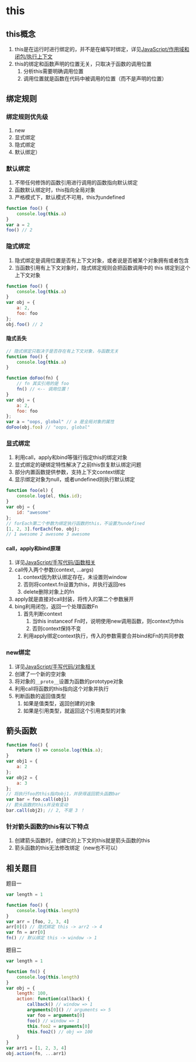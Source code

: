 # this

## this概念

1. this是在运行时进行绑定的，并不是在编写时绑定，详见[JavaScript/作用域和闭包/执行上下文](./04-执行上下文.md)
2. this的绑定和函数声明的位置无关，只取决于函数的调用位置
   1. 分析this需要明确调用位置
   2. 调用位置就是函数在代码中被调用的位置（而不是声明的位置）

## 绑定规则

### 绑定规则优先级

1. new
2. 显式绑定
3. 隐式绑定
4. 默认绑定）

### 默认绑定

1. 不带任何修饰的函数引用进行调用的函数指向默认绑定
2. 函数默认绑定时，this指向全局对象
3. 严格模式下，默认模式不可用，this为undefined

```js
function foo() {
    console.log(this.a)
}
var a = 2
foo() // 2
```

### 隐式绑定

1. 隐式绑定是调用位置是否有上下文对象，或者说是否被某个对象拥有或者包含
2. 当函数引用有上下文对象时，隐式绑定规则会把函数调用中的 this 绑定到这个上下文对象

```js
function foo() {
    console.log(this.a)
}
var obj = {
    a: 2,
    foo: foo
};
obj.foo() // 2
```

#### 隐式丢失

```js
// 隐式绑定只取决于是否存在有上下文对象，与函数无关
function foo() {
    console.log(this.a)
}

function doFoo(fn) {
    // fn 其实引用的是 foo
    fn() // <-- 调用位置！
}
var obj = {
    a: 2,
    foo: foo
};
var a = "oops, global" // a 是全局对象的属性
doFoo(obj.foo) // "oops, global"
```

### 显式绑定

1. 利用call，apply和bind等强行指定this的绑定对象
2. 显式绑定的硬绑定特性解决了之前this恢复默认绑定问题
3. 部分内置函数提供参数，支持上下文context绑定
4. 显示绑定对象为null，或者undefined则执行默认绑定

```js
function foo(el) {
    console.log(el, this.id);
}
var obj = {
    id: "awesome"
};
// forEach第二个参数为绑定执行函数的this，不设置为undefined
[1, 2, 3].forEach(foo, obj);
// 1 awesome 2 awesome 3 awesome
```

#### call，apply和bind原理

1. 详见[JavaScript/手写代码/函数相关](../08-代码手写/03-函数相关.md)
2. call传入两个参数(context, ...args)
   1. context因为默认绑定存在，未设置则window
   2. 否则将context.fn设置为this，并执行返回res
   3. delete删除对象上的fn
3. apply就是直接对call封装，将传入的第二个参数展开
4. bing利用闭包，返回一个处理函数Fn
   1. 首先判断context
      1. 当this instanceof Fn时，说明使用new调用函数，则context为this
      2. 否则context保持不变
   2. 利用apply绑定context执行，传入的参数需要合并bind和Fn的共同参数

### new绑定

1. 详见[JavaScript/手写代码/对象相关](../08-代码手写/01-对象相关.md)
2. 创建了一个新的空对象
3. 将对象的`__proto__`设置为函数的prototype对象
4. 利用call将函数的this指向这个对象并执行
5. 判断函数的返回值类型
   1. 如果是值类型，返回创建的对象
   2. 如果是引用类型，就返回这个引用类型的对象

## 箭头函数

```js
function foo() {
    return () => console.log(this.a);
}
var obj1 = {
    a: 2
};
var obj2 = {
    a: 3
};
// 将执行foo的this指向obj1，并获得返回箭头函数bar
var bar = foo.call(obj1)
// 箭头函数的this并没有变动
bar.call(obj2); // 2, 不是 3 ！
```

### 针对箭头函数的this有以下特点

1. 创建箭头函数时，创建它的上下文的this就是箭头函数的this
2. 箭头函数的this无法修改绑定（new也不可以）

## 相关题目

题目一

```js
var length = 1

function foo() {
    console.log(this.length)
}
var arr = [foo, 2, 3, 4]
arr[0]() // 隐式绑定 this -> arr2 -> 4
var fn = arr[0]
fn() // 默认绑定 this -> window -> 1
```

题目二

```js
var length = 1

function fn() {
    console.log(this.length)
}
var obj = {
    length: 100,
    action: function(callback) {
        callback() // window => 1
        arguments[0]() // arguments => 5
        var foo = arguments[0]
        foo() // window => 1
        this.foo2 = arguments[0]
        this.foo2() // obj => 100
    }
}
var arr1 = [1, 2, 3, 4]
obj.action(fn, ...arr1)
```
